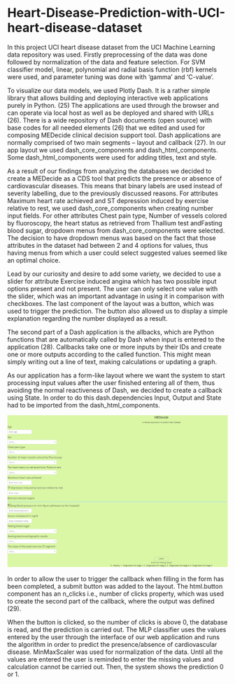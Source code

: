 # Heart-Disease-Prediction-with-UCI-heart-disease-dataset
In this project UCI heart disease dataset from the UCI Machine Learning data repository was used. Firstly preprocessing of the data was done followed by normalization of the data and feature selection. For SVM classifier model, linear, polynomial and radial basis function (rbf) kernels were used, and parameter tuning was done with ‘gamma’ and ‘C-value’.

To visualize our data models, we used Plotly Dash. It is a rather simple library that allows building and deploying interactive web applications purely in Python. (25) The applications are used through the browser and can operate via local host as well as be deployed and shared with URLs (26). There is a wide repository of Dash documents (open source) with base codes for all needed elements (26) that we edited and used for composing MEDecide clinical decision support tool.
Dash applications are normally comprised of two main segments – layout and callback (27). In our app layout we used dash_core_components and dash_html_components. Some dash_html_components were used for adding titles, text and style.

As a result of our findings from analyzing the databases we decided to create a MEDecide as a CDS tool that predicts the presence or absence of cardiovascular diseases. This means that binary labels are used instead of severity labelling, due to the previously discussed reasons.
For attributes Maximum heart rate achieved and ST depression induced by exercise relative to rest, we used dash_core_components when creating number input fields. For other attributes Chest pain type, Number of vessels colored by fluoroscopy, the heart status as retrieved from Thallium test andFasting blood sugar, dropdown menus from dash_core_components were selected. The decision to have dropdown menus was based on the fact that those attributes in the dataset had between 2 and 4 options for values, thus having menus from which a user could select suggested values seemed like an optimal choice.

Lead by our curiosity and desire to add some variety, we decided to use a slider for attribute Exercise induced angina which has two possible input options present and not present. The user can only select one value with the slider, which was an important advantage in using it in comparison with checkboxes.
The last component of the layout was a button, which was used to trigger the prediction. The button also allowed us to display a simple explanation regarding the number displayed as a result.

The second part of a Dash application is the allbacks, which are Python functions that are automatically called by Dash when input is entered to the application (28). Callbacks take one or more inputs by their IDs and create one or more outputs according to the called function. This might mean simply writing out a line of text, making calculations or updating a graph.

As our application has a form-like layout where we want the system to start processing input values after the user finished entering all of them, thus avoiding the normal reactiveness of Dash, we decided to create a callback using State. In order to do this dash.dependencies Input, Output and State had to be imported from the dash_html_components.

![Example of a number input field and a dropdown menu](https://github.com/neharana4486/Heart-Disease-Prediction-with-UCI-heart-disease-dataset/blob/main/example.JPG?raw=true)

In order to allow the user to trigger the callback when filling in the form has been completed, a submit button was added to the layout. The html.button component has an n_clicks i.e., number of clicks property, which was used to create the second part of the callback, where the output was defined (29).

When the button is clicked, so the number of clicks is above 0, the database is read, and the prediction is carried out. The MLP classifier uses the values entered by the user through the interface of our web application and runs the algorithm in order to predict the presence/absence of cardiovascular disease. MinMaxScaler was used for normalization of the data. Until all the values are entered the user is reminded to enter the missing values and calculation cannot be carried out. Then, the system shows the prediction 0 or 1.
